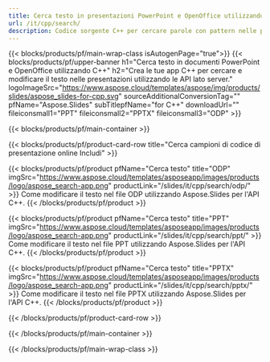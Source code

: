 ```yaml
---
title: Cerca testo in presentazioni PowerPoint e OpenOffice utilizzando C++
url: /it/cpp/search/
description: Codice sorgente C++ per cercare parole con pattern nelle presentazioni PowerPoint e OpenOffice™
---
```


{{< blocks/products/pf/main-wrap-class isAutogenPage="true">}}
{{< blocks/products/pf/upper-banner h1="Cerca testo in documenti PowerPoint e OpenOffice utilizzando C++" h2="Crea le tue app C++ per cercare e modificare il testo nelle presentazioni utilizzando le API lato server." logoImageSrc="https://www.aspose.cloud/templates/aspose/img/products/slides/aspose_slides-for-cpp.svg" sourceAdditionalConversionTag="" pfName="Aspose.Slides" subTitlepfName="for C++" downloadUrl="" fileiconsmall1="PPT" fileiconsmall2="PPTX" fileiconsmall3="ODP" >}}

{{< blocks/products/pf/main-container >}}

{{< blocks/products/pf/product-card-row title="Cerca campioni di codice di presentazione online Includi" >}}

{{< blocks/products/pf/product pfName="Cerca testo" title="ODP" imgSrc="https://www.aspose.cloud/templates/asposeapp/images/products/logo/aspose_search-app.png" productLink="/slides/it/cpp/search/odp/" >}}
Come modificare il testo nel file ODP utilizzando Aspose.Slides per l'API C++.
{{< /blocks/products/pf/product >}}

{{< blocks/products/pf/product pfName="Cerca testo" title="PPT" imgSrc="https://www.aspose.cloud/templates/asposeapp/images/products/logo/aspose_search-app.png" productLink="/slides/it/cpp/search/ppt/" >}}
Come modificare il testo nel file PPT utilizzando Aspose.Slides per l'API C++.
{{< /blocks/products/pf/product >}}

{{< blocks/products/pf/product pfName="Cerca testo" title="PPTX" imgSrc="https://www.aspose.cloud/templates/asposeapp/images/products/logo/aspose_search-app.png" productLink="/slides/it/cpp/search/pptx/" >}}
Come modificare il testo nel file PPTX utilizzando Aspose.Slides per l'API C++.
{{< /blocks/products/pf/product >}}



{{< /blocks/products/pf/product-card-row >}}

{{< /blocks/products/pf/main-container >}}
    
{{< /blocks/products/pf/main-wrap-class >}}